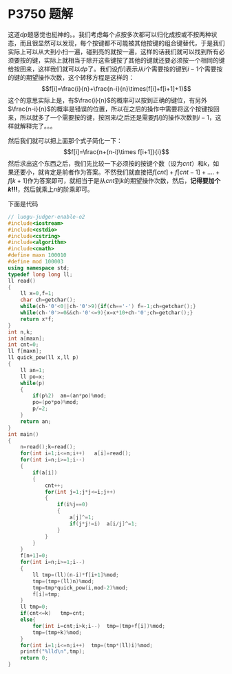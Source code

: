 # P3750 题解

这道$dp$题感觉也挺神的。。我们考虑每个点按多次都可以归化成按或不按两种状态，而且很显然可以发现，每个按键都不可能被其他按键的组合键替代，于是我们实际上可以从大到小扫一遍，碰到亮的就按一遍，这样的话我们就可以找到所有必须要按的键，实际上就相当于除开这些键按了其他的键就还要必须按一个相同的键给按回来，这样我们就可以$dp$了。我们设$f[i]$表示从$i$个需要按的键到$i-1$个需要按的键的期望操作次数，这个转移方程是这样的：
$$f[i]=\frac{i}{n}+\frac{n-i}{n}\times(f[i]+f[i+1]+1)$$
这个的意思实际上是，有$\frac{i}{n}$的概率可以按到正确的键位，有另外$\frac{n-i}{n}$的概率是错误的位置，所以在之后的操作中需要将这个按键按回来，所以就多了一个需要按的键，按回来$i$之后还是需要$f[i]$的操作次数到$i-1$，这样就解释完了。。。

然后我们就可以把上面那个式子简化一下：
$$f[i]=\frac{n+(n-i)\times f[i+1]}{i}$$
然后求出这个东西之后，我们先比较一下必须按的按键个数（设为$cnt$）和$k$，如果还要小，就肯定是前者作为答案。不然我们就直接把$f[cnt]+f[cnt-1]+....+f[k+1]$作为答案即可，就相当于是从$cnt$到$k$的期望操作次数，然后，**记得要加个$k$!!!**，然后就乘上$n$的阶乘即可。

下面是代码
```cpp
// luogu-judger-enable-o2
#include<iostream>
#include<cstdio>
#include<cstring>
#include<algorithm>
#include<cmath>
#define maxn 100010
#define mod 100003
using namespace std;
typedef long long ll;
ll read()
{
    ll x=0,f=1;
    char ch=getchar();
    while(ch-'0'<0||ch-'0'>9){if(ch=='-') f=-1;ch=getchar();}
    while(ch-'0'>=0&&ch-'0'<=9){x=x*10+ch-'0';ch=getchar();}
    return x*f;
}
int n,k;
int a[maxn];
int cnt=0;
ll f[maxn];
ll quick_pow(ll x,ll p)
{
    ll an=1;
    ll po=x;
    while(p)
    {
        if(p%2)  an=(an*po)%mod;
        po=(po*po)%mod;
        p/=2;   
    }
    return an;
}
int main()
{
    n=read();k=read();
    for(int i=1;i<=n;i++)   a[i]=read();
    for(int i=n;i>=1;i--)
    {
        if(a[i])
        {
            cnt++;
            for(int j=1;j*j<=i;j++)
            {
                if(i%j==0)
                {
                    a[j]^=1;
                    if(j*j!=i)  a[i/j]^=1;
                }
            }
        }
    }
    f[n+1]=0;
    for(int i=n;i>=1;i--)
    {
        ll tmp=(ll)(n-i)*f[i+1]%mod;
        tmp=(tmp+(ll)n)%mod;
        tmp=tmp*quick_pow(i,mod-2)%mod;
        f[i]=tmp;
    }
    ll tmp=0;
    if(cnt<=k)   tmp=cnt;
    else{
        for(int i=cnt;i>k;i--)  tmp=(tmp+f[i])%mod;
        tmp=(tmp+k)%mod;
    }
    for(int i=1;i<=n;i++)  tmp=(tmp*(ll)i)%mod;
    printf("%lld\n",tmp);
    return 0;
}
```